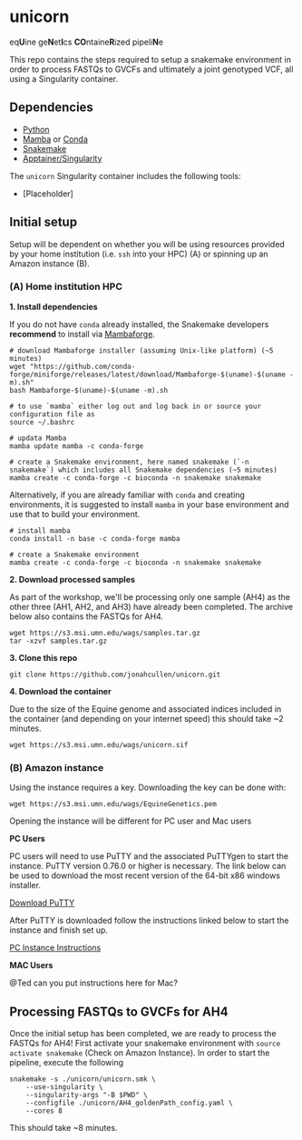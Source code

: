 # unicorn
eq**U**ine ge**N**et**I**cs **CO**ntaine**R**ized pipeli**N**e

This repo contains the steps required to setup a snakemake environment in order to process FASTQs to GVCFs and ultimately a joint genotyped VCF, all using a Singularity container.

## Dependencies

- [Python](https://www.python.org/)
- [Mamba](https://github.com/mamba-org/mamba) or [Conda](https://conda.io/)
- [Snakemake](https://snakemake.readthedocs.io/)
- [Apptainer/Singularity](https://apptainer.org/)

The `unicorn` Singularity container includes the following tools:
- [Placeholder]

## Initial setup

Setup will be dependent on whether you will be using resources provided by your home institution (i.e. `ssh` into your HPC) (A) or spinning up an Amazon instance (B).

### (A) Home institution HPC

**1. Install dependencies**

If you do not have `conda` already installed, the Snakemake developers **recommend** to install via [Mambaforge](https://github.com/conda-forge/miniforge#mambaforge).

```
# download Mambaforge installer (assuming Unix-like platform) (~5 minutes)
wget "https://github.com/conda-forge/miniforge/releases/latest/download/Mambaforge-$(uname)-$(uname -m).sh"
bash Mambaforge-$(uname)-$(uname -m).sh

# to use `mamba` either log out and log back in or source your configuration file as
source ~/.bashrc

# updata Mamba
mamba update mamba -c conda-forge

# create a Snakemake environment, here named snakemake (`-n snakemake`) which includes all Snakemake dependencies (~5 minutes)
mamba create -c conda-forge -c bioconda -n snakemake snakemake
```

Alternatively, if you are already familiar with `conda` and creating environments, it is suggested to install `mamba` in your base environment and use that to build your environment.

```
# install mamba
conda install -n base -c conda-forge mamba

# create a Snakemake environment
mamba create -c conda-forge -c bioconda -n snakemake snakemake 
```

**2. Download processed samples**

As part of the workshop, we'll be processing only one sample (AH4) as the other three (AH1, AH2, and AH3) have already been completed. The archive below also contains the FASTQs for AH4.

```
wget https://s3.msi.umn.edu/wags/samples.tar.gz
tar -xzvf samples.tar.gz
```

**3. Clone this repo**

```
git clone https://github.com/jonahcullen/unicorn.git
```

**4. Download the container**

Due to the size of the Equine genome and associated indices included in the container (and depending on your internet speed) this should take ~2 minutes.

```
wget https://s3.msi.umn.edu/wags/unicorn.sif
```

### (B) Amazon instance

Using the instance requires a key. Downloading the key can be done with:

```
wget https://s3.msi.umn.edu/wags/EquineGenetics.pem
```

Opening the instance will be different for PC user and Mac users

**PC Users**

PC users will need to use PuTTY and the associated PuTTYgen to start the instance. PuTTY version 0.76.0 or higher is necessary. The link below can be used to download the most recent version of the 64-bit x86 windows installer. 

[Download PuTTY](https://www.chiark.greenend.org.uk/~sgtatham/putty/latest.html)

After PuTTY is downloaded follow the instructions linked below to start the instance and finish set up.

[PC Instance Instructions](https://docs.google.com/document/d/e/2PACX-1vSxbIYY_2nD8KocEyIcnIzIIiYJBD6Ztj4TLod2Pytqm1Y-Qxgh6vw3bK0KNzbxbQ/pub)

**MAC Users**

@Ted can you put instructions here for Mac?

## Processing FASTQs to GVCFs for AH4

Once the initial setup has been completed, we are ready to process the FASTQs for AH4! First activate your snakemake environment with `source activate snakemake` (Check on Amazon Instance). In order to start the pipeline, execute the following

```
snakemake -s ./unicorn/unicorn.smk \
    --use-singularity \
    --singularity-args "-B $PWD" \
    --configfile ./unicorn/AH4_goldenPath_config.yaml \
    --cores 8
```

This should take ~8 minutes.
